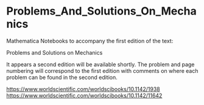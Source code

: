 # Problems_And_Solutions_On_Mechanics
Mathematica Notebooks to accompany the first edition of the text: 

Problems and Solutions on Mechanics

It appears a second edition will be available shortly.  The problem and page numbering will correspond to the first edition with comments on where each problem can be found in the second edition.

https://www.worldscientific.com/worldscibooks/10.1142/1938
https://www.worldscientific.com/worldscibooks/10.1142/11642
